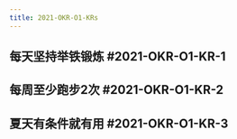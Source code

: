 ```yaml
---
title: 2021-OKR-O1-KRs
---
```


## 每天坚持举铁锻炼 #2021-OKR-O1-KR-1
## 每周至少跑步2次 #2021-OKR-O1-KR-2
## 夏天有条件就有用 #2021-OKR-O1-KR-3
